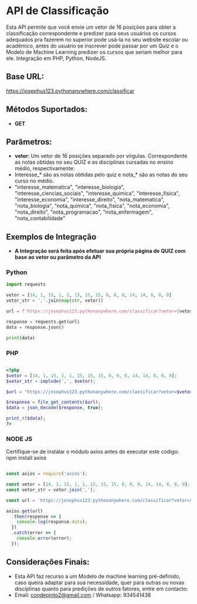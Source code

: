 # API de Classificação

Esta API permite que você envie um vetor de 16 posições para obter a classificação correspondente e predizer para seus usuários os cursos adequados pra fazerem no superior pode usá-la no seu website escolar ou acadêmico, antes do usuário se inscrever pode passar por um Quiz e o Modelo de Machine Learning predizer os cursos que seriam melhor para ele. Integração em PHP, Python, NodeJS.

## Base URL:

https://josephus123.pythonanywhere.com/classificar


## Métodos Suportados:
- **GET**

## Parâmetros:

- **vetor**: Um vetor de 16 posições separado por vírgulas. Correspondente as notas obtidas no seu QUIZ e as disciplinas cursadas no ensino médio, respectivamente:
- Interesse_* são as notas obtidas pelo quiz e nota_* são as notas do seu curso no médio.
- "interesse_matematica", "interesse_biologia", "interesse_ciencias_sociais", "interesse_quimica", "interesse_fisica", "interesse_economia", "interesse_direito", "nota_matematica", "nota_biologia", "nota_quimica", "nota_fisica", "nota_economia", "nota_direito", "nota_programacao", "nota_enfermagem", "nota_contabilidade"

## Exemplos de Integração

- **A Integração será feita após efetuar sua própria página de QUIZ com base ao vetor ou parâmetro da API**

### Python

```python
import requests

vetor = [14, 1, 15, 1, 1, 15, 15, 15, 0, 0, 0, 14, 14, 0, 0, 0]
vetor_str = ','.join(map(str, vetor))

url = f'https://josephus123.pythonanywhere.com/classificar?vetor={vetor_str}'

response = requests.get(url)
data = response.json()

print(data)

```

### PHP

```php

<?php
$vetor = [14, 1, 15, 1, 1, 15, 15, 15, 0, 0, 0, 14, 14, 0, 0, 0];
$vetor_str = implode(',', $vetor);

$url = "https://josephus123.pythonanywhere.com/classificar?vetor=$vetor_str";

$response = file_get_contents($url);
$data = json_decode($response, true);

print_r($data);
?>
```

### NODE JS

Certifique-se de instalar o módulo axios antes de executar este código: npm install axios

```javascript

const axios = require('axios');

const vetor = [14, 1, 15, 1, 1, 15, 15, 15, 0, 0, 0, 14, 14, 0, 0, 0];
const vetor_str = vetor.join(',');

const url = `https://josephus123.pythonanywhere.com/classificar?vetor=${vetor_str}`;

axios.get(url)
  .then(response => {
    console.log(response.data);
  })
  .catch(error => {
    console.error(error);
  });
```
## Considerações Finais:
- Esta API faz recurso a um Modelo de machine learning pré-definido, caso queira adaptar para sua necessidade, quer para outras ou novas disciplinas quanto para predições de outros fatores, entre em contacto:
- Email: condepinto2@gmail.com / Whatsapp: 934541438
